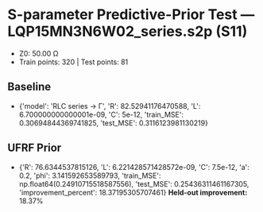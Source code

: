 # S-parameter Predictive-Prior Test — LQP15MN3N6W02_series.s2p (S11)
- Z0: 50.00 Ω
- Train points: 320  |  Test points: 81

## Baseline
- {'model': 'RLC series -> Γ', 'R': 82.52941176470588, 'L': 6.700000000000001e-09, 'C': 5e-12, 'train_MSE': 0.30694844369741825, 'test_MSE': 0.3116123981130219}

## UFRF Prior
- {'R': 76.6344537815126, 'L': 6.221428571428572e-09, 'C': 7.5e-12, 'a': 0.2, 'phi': 3.141592653589793, 'train_MSE': np.float64(0.24910715518587556), 'test_MSE': 0.25436311461167305, 'improvement_percent': 18.37195305707461}
**Held-out improvement:** 18.37%